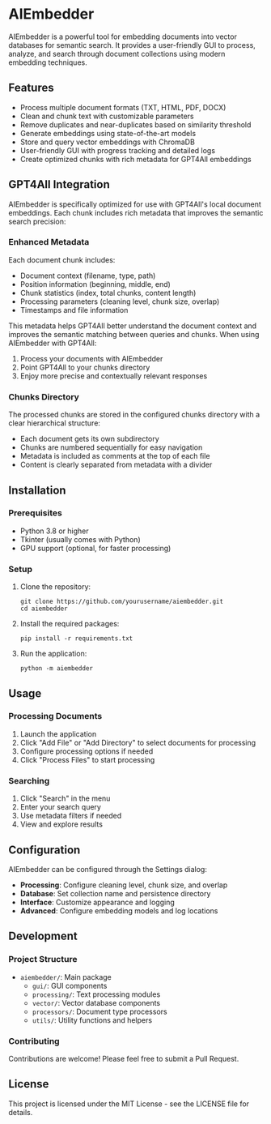# AIEmbedder

AIEmbedder is a powerful tool for embedding documents into vector databases for semantic search. It provides a user-friendly GUI to process, analyze, and search through document collections using modern embedding techniques.

## Features

- Process multiple document formats (TXT, HTML, PDF, DOCX)
- Clean and chunk text with customizable parameters
- Remove duplicates and near-duplicates based on similarity threshold
- Generate embeddings using state-of-the-art models
- Store and query vector embeddings with ChromaDB
- User-friendly GUI with progress tracking and detailed logs
- Create optimized chunks with rich metadata for GPT4All embeddings

## GPT4All Integration

AIEmbedder is specifically optimized for use with GPT4All's local document embeddings. Each chunk includes rich metadata that improves the semantic search precision:

### Enhanced Metadata

Each document chunk includes:
- Document context (filename, type, path)
- Position information (beginning, middle, end)
- Chunk statistics (index, total chunks, content length)
- Processing parameters (cleaning level, chunk size, overlap)
- Timestamps and file information

This metadata helps GPT4All better understand the document context and improves the semantic matching between queries and chunks. When using AIEmbedder with GPT4All:

1. Process your documents with AIEmbedder
2. Point GPT4All to your chunks directory
3. Enjoy more precise and contextually relevant responses

### Chunks Directory

The processed chunks are stored in the configured chunks directory with a clear hierarchical structure:
- Each document gets its own subdirectory
- Chunks are numbered sequentially for easy navigation
- Metadata is included as comments at the top of each file
- Content is clearly separated from metadata with a divider

## Installation

### Prerequisites

- Python 3.8 or higher
- Tkinter (usually comes with Python)
- GPU support (optional, for faster processing)

### Setup

1. Clone the repository:
   ```
   git clone https://github.com/yourusername/aiembedder.git
   cd aiembedder
   ```

2. Install the required packages:
   ```
   pip install -r requirements.txt
   ```

3. Run the application:
   ```
   python -m aiembedder
   ```

## Usage

### Processing Documents

1. Launch the application
2. Click "Add File" or "Add Directory" to select documents for processing
3. Configure processing options if needed
4. Click "Process Files" to start processing

### Searching

1. Click "Search" in the menu
2. Enter your search query
3. Use metadata filters if needed
4. View and explore results

## Configuration

AIEmbedder can be configured through the Settings dialog:

- **Processing**: Configure cleaning level, chunk size, and overlap
- **Database**: Set collection name and persistence directory
- **Interface**: Customize appearance and logging
- **Advanced**: Configure embedding models and log locations

## Development

### Project Structure

- `aiembedder/`: Main package
  - `gui/`: GUI components
  - `processing/`: Text processing modules
  - `vector/`: Vector database components
  - `processors/`: Document type processors
  - `utils/`: Utility functions and helpers

### Contributing

Contributions are welcome! Please feel free to submit a Pull Request.

## License

This project is licensed under the MIT License - see the LICENSE file for details. 